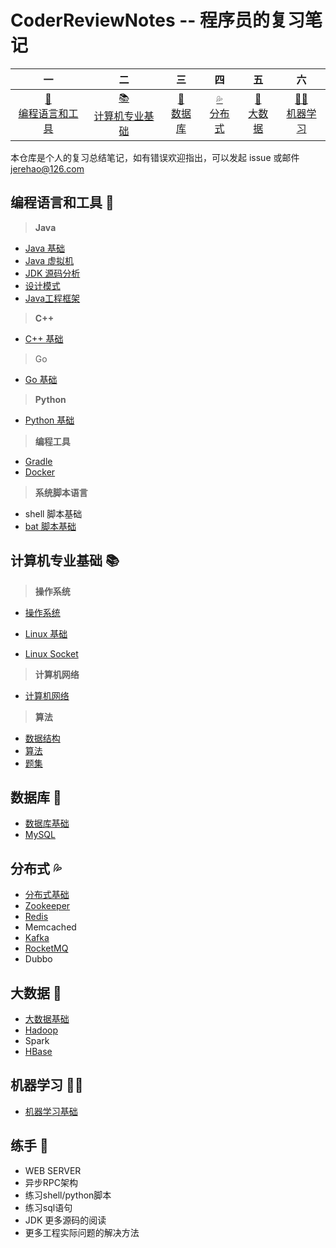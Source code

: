 # CoderReviewNotes -- 程序员的复习笔记

|                           一                           |                          二                          |                        三                        |                        四                        |                       五                       |                            六                            |
| :----------------------------------------------------: | :--------------------------------------------------: | :----------------------------------------------: | :----------------------------------------------: | :--------------------------------------------: | :------------------------------------------------------: |
| [:wrench:<br />编程语言和工具](#编程语言和工具-wrench) | [:books:<br />计算机专业基础](#计算机专业基础-books) | [:floppy_disk:<br />数据库](#数据库-floppy_disk) | [:sweat_drops:<br />分布式](#分布式-sweat_drops) | [:baby_chick:<br />大数据](#大数据-baby_chick) | [:man_astronaut:<br />机器学习](#机器学习-man_astronaut) |

本仓库是个人的复习总结笔记，如有错误欢迎指出，可以发起 issue 或邮件 jerehao@126.com

## 编程语言和工具 :wrench:

> **Java**

* [Java 基础](notes/JavaBasics.md)
* [Java 虚拟机](notes/JavaVirtualMachine.md)
* [JDK 源码分析](notes/JDKSourceCodeAnalysis.md)
* [设计模式](notes/DesignPatterns.md)
* [Java工程框架](notes/JavaProjectStructs.md)

> **C++**

- [C++ 基础](notes/CppBasics.md)

> Go

* [Go 基础](notes/GoBasics.md)

> **Python**

* [Python 基础](notes/PythonBasics.md)

> **编程工具**

* [Gradle](notes/Gradle.md)
* [Docker](notes/Docker.md)

> **系统脚本语言**

* shell 脚本基础
* [bat 脚本基础](notes/BatBasics.md)

## 计算机专业基础 :books:

> **操作系统** 

* [操作系统](notes/OperatingSystem.md)
* [Linux 基础](notes/LinuxBasics.md)

* [Linux Socket](notes/LinuxSocket.md)

> **计算机网络**

* [计算机网络](notes/NetworkOfComputer.md)

> **算法**

* [数据结构](notes/DataStructures.md)
* [算法](notes/Algorithm.md)
* [题集](notes/ProblemSet.md)

## 数据库 :floppy_disk:

* [数据库基础](notes/DatabaseBasics.md)
* [MySQL](notes/MySQL.md)

## 分布式 :sweat_drops:

* [分布式基础](notes/DistributedSystem.md)
* [Zookeeper](notes/Zookeeper.md)
* [Redis](notes/Redis.md)
* Memcached
* [Kafka](notes/Kafka.md)
* [RocketMQ](notes/RocketMQ.md)
* Dubbo

## 大数据 :baby_chick:

* [大数据基础](notes/BigDataBasics.md)
* [Hadoop](notes/Hadoop.md)
* Spark
* [HBase](notes/HBase.md)

## 机器学习 :man_astronaut:

* [机器学习基础](notes/MachineLearningBasics.md)

## 练手 :egg:

* WEB SERVER
* 异步RPC架构
* 练习shell/python脚本
* 练习sql语句
* JDK 更多源码的阅读
* 更多工程实际问题的解决方法